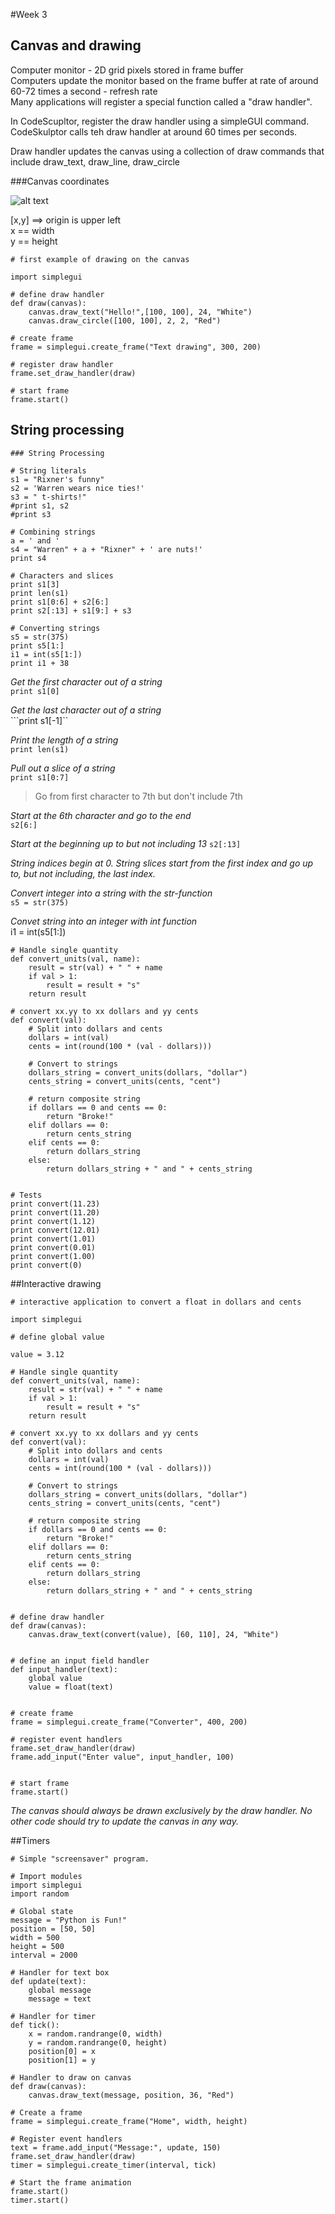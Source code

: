 #Week 3
## Canvas and drawing

Computer monitor - 2D grid pixels stored in frame buffer  
Computers update the monitor based on the frame buffer at rate of around 60-72 times a second - refresh rate  
Many applications will register a special function called a "draw handler".

In CodeScupltor, register the draw handler using a simpleGUI command. CodeSkulptor calls teh draw handler at around 60 times per seconds.

Draw handler updates the canvas using a collection of draw commands that include draw_text, draw_line, draw_circle

###Canvas coordinates

![alt text](https://www.evernote.com/shard/s272/sh/e645f62c-83db-41c8-9585-50a6487debd1/253f965b9ce146bb3e4f1997e4f29696/res/d64cd7f8-f88b-40f4-a094-38a54f3c2ce6/skitch.png)

[x,y] ==> origin is upper left  
x == width  
y == height  

```
# first example of drawing on the canvas

import simplegui

# define draw handler
def draw(canvas):
    canvas.draw_text("Hello!",[100, 100], 24, "White")
    canvas.draw_circle([100, 100], 2, 2, "Red")

# create frame
frame = simplegui.create_frame("Text drawing", 300, 200)

# register draw handler    
frame.set_draw_handler(draw)

# start frame
frame.start()
```

## String processing

```
### String Processing

# String literals
s1 = "Rixner's funny"
s2 = 'Warren wears nice ties!'
s3 = " t-shirts!"
#print s1, s2
#print s3

# Combining strings
a = ' and '
s4 = "Warren" + a + "Rixner" + ' are nuts!'
print s4

# Characters and slices
print s1[3]
print len(s1)
print s1[0:6] + s2[6:]
print s2[:13] + s1[9:] + s3

# Converting strings
s5 = str(375)
print s5[1:]
i1 = int(s5[1:])
print i1 + 38
```

*Get the first character out of a string*  
```print s1[0]```

*Get the last character out of a string*  
```print s1[-1]``

*Print the length of a string*  
```print len(s1)```

*Pull out a slice of a string*  
```print s1[0:7]```  
> Go from first character to 7th but don't include 7th

*Start at the 6th character and go to the end*  
```s2[6:]```

*Start at the beginning up to but not including 13*
```s2[:13]```

*String indices begin at 0. String slices start from the first index and go up to, but not including, the last index.*

*Convert integer into a string with the str-function*  
```s5 = str(375)```

*Convet string into an integer with int function*  
i1 = int(s5[1:])

```
# Handle single quantity
def convert_units(val, name):
    result = str(val) + " " + name
    if val > 1:
        result = result + "s"
    return result
        
# convert xx.yy to xx dollars and yy cents
def convert(val):
    # Split into dollars and cents
    dollars = int(val)
    cents = int(round(100 * (val - dollars)))

    # Convert to strings
    dollars_string = convert_units(dollars, "dollar")
    cents_string = convert_units(cents, "cent")

    # return composite string
    if dollars == 0 and cents == 0:
        return "Broke!"
    elif dollars == 0:
        return cents_string
    elif cents == 0:
        return dollars_string
    else:
        return dollars_string + " and " + cents_string
    
    
# Tests
print convert(11.23)
print convert(11.20) 
print convert(1.12)
print convert(12.01)
print convert(1.01)
print convert(0.01)
print convert(1.00)
print convert(0)
```

##Interactive drawing

```
# interactive application to convert a float in dollars and cents

import simplegui

# define global value

value = 3.12

# Handle single quantity
def convert_units(val, name):
    result = str(val) + " " + name
    if val > 1:
        result = result + "s"
    return result
        
# convert xx.yy to xx dollars and yy cents
def convert(val):
    # Split into dollars and cents
    dollars = int(val)
    cents = int(round(100 * (val - dollars)))

    # Convert to strings
    dollars_string = convert_units(dollars, "dollar")
    cents_string = convert_units(cents, "cent")

    # return composite string
    if dollars == 0 and cents == 0:
        return "Broke!"
    elif dollars == 0:
        return cents_string
    elif cents == 0:
        return dollars_string
    else:
        return dollars_string + " and " + cents_string
    

# define draw handler
def draw(canvas):
    canvas.draw_text(convert(value), [60, 110], 24, "White")


# define an input field handler
def input_handler(text):
    global value
    value = float(text)


# create frame
frame = simplegui.create_frame("Converter", 400, 200)

# register event handlers
frame.set_draw_handler(draw)
frame.add_input("Enter value", input_handler, 100)


# start frame
frame.start()
```
*The canvas should always be drawn exclusively by the draw handler. No other code should try to update the canvas in any way.*

##Timers

```
# Simple "screensaver" program.

# Import modules
import simplegui
import random

# Global state
message = "Python is Fun!"
position = [50, 50]
width = 500
height = 500
interval = 2000

# Handler for text box
def update(text):
    global message
    message = text
    
# Handler for timer
def tick():
    x = random.randrange(0, width)
    y = random.randrange(0, height)
    position[0] = x
    position[1] = y

# Handler to draw on canvas
def draw(canvas):
    canvas.draw_text(message, position, 36, "Red")

# Create a frame 
frame = simplegui.create_frame("Home", width, height)

# Register event handlers
text = frame.add_input("Message:", update, 150)
frame.set_draw_handler(draw)
timer = simplegui.create_timer(interval, tick)

# Start the frame animation
frame.start()
timer.start()
```
